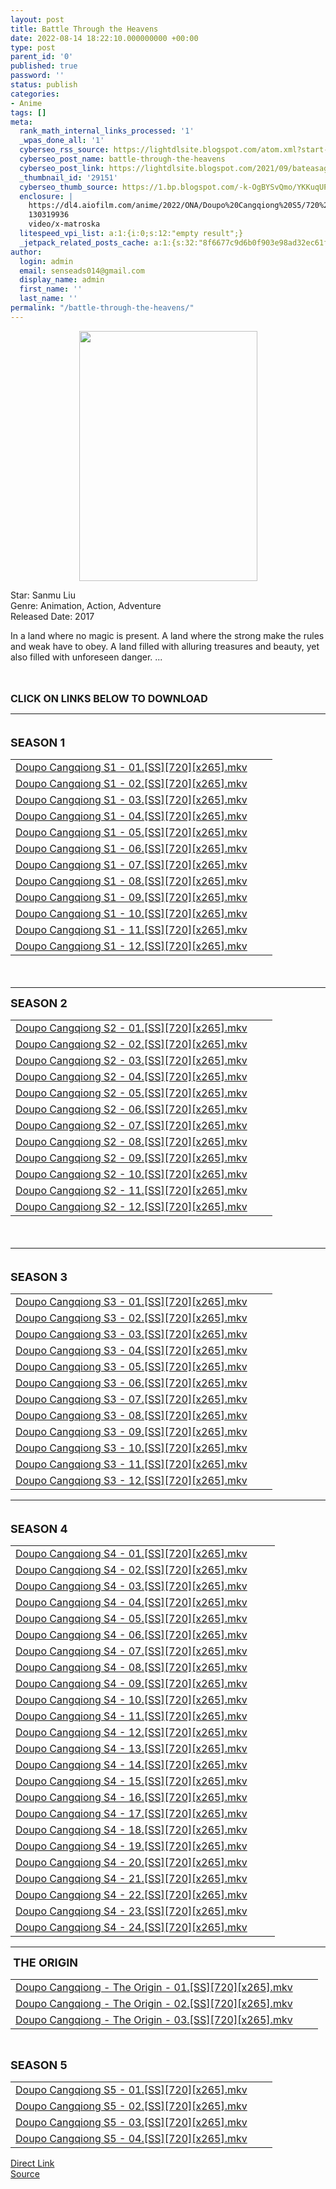 ```yaml
---
layout: post
title: Battle Through the Heavens
date: 2022-08-14 18:22:10.000000000 +00:00
type: post
parent_id: '0'
published: true
password: ''
status: publish
categories:
- Anime
tags: []
meta:
  rank_math_internal_links_processed: '1'
  _wpas_done_all: '1'
  cyberseo_rss_source: https://lightdlsite.blogspot.com/atom.xml?start-index=1
  cyberseo_post_name: battle-through-the-heavens
  cyberseo_post_link: https://lightdlsite.blogspot.com/2021/09/bateasage.html
  _thumbnail_id: '29151'
  cyberseo_thumb_source: https://1.bp.blogspot.com/-k-OgBYSvQmo/YKKuqUPysKI/AAAAAAAAAGY/NCOYNCOGMkEhWF3AqnmgYFMi1U1iwELDwCLcBGAsYHQ/w285-h400/Screenshot_2021-05-17%2BBattle%2BThrough%2Bthe%2BHeavens%2B%25282017%2529.png
  enclosure: |
    https://dl4.aiofilm.com/anime/2022/ONA/Doupo%20Cangqiong%20S5/720%20x265/Doupo%20Cangqiong%20S5%20-%2004.%5BSS%5D%5B720%5D%5Bx265%5D%5BAioFilm.com%5D.mkv
    130319936
    video/x-matroska
  litespeed_vpi_list: a:1:{i:0;s:12:"empty result";}
  _jetpack_related_posts_cache: a:1:{s:32:"8f6677c9d6b0f903e98ad32ec61f8deb";a:2:{s:7:"expires";i:1663287484;s:7:"payload";a:3:{i:0;a:1:{s:2:"id";i:29760;}i:1;a:1:{s:2:"id";i:28671;}i:2;a:1:{s:2:"id";i:28740;}}}}
author:
  login: admin
  email: senseads014@gmail.com
  display_name: admin
  first_name: ''
  last_name: ''
permalink: "/battle-through-the-heavens/"
---
```

<div class="separator" style="clear: both;text-align: center">
<div class="separator" style="clear: both;text-align: center"><a href="https://1.bp.blogspot.com/-k-OgBYSvQmo/YKKuqUPysKI/AAAAAAAAAGY/NCOYNCOGMkEhWF3AqnmgYFMi1U1iwELDwCLcBGAsYHQ/s609/Screenshot_2021-05-17%2BBattle%2BThrough%2Bthe%2BHeavens%2B%25282017%2529.png" style="margin-left: 1em;margin-right: 1em"><img border="0" data-original-height="609" data-original-width="433" height="400" src="{{ site.baseurl }}/assets/2022/08/Screenshot_2021-05-17%2BBattle%2BThrough%2Bthe%2BHeavens%2B%25282017%2529.png" width="285" /></a></div>
<p></div>
<div class="credit_summary_item">Star: Sanmu Liu</div>
<div class="credit_summary_item">Genre: Animation, Action, Adventure</div>
<div class="credit_summary_item">Released Date: 2017</div>
<div class="credit_summary_item"></div>
<div class="credit_summary_item"></div>
<p>In a land where no magic is present. A land where the strong make the rules and weak have to obey. A land filled with alluring treasures and beauty, yet also filled with unforeseen danger. ...
<div class="plot-text">
<div class="ipc-html-content ipc-html-content--base">
<div>&nbsp;</div>
<div>&nbsp;</div>
<div><span style="font-size: 16px"><b>CLICK ON LINKS BELOW TO DOWNLOAD </b></span></div>
</div>
</div>
<hr />
<p><span style="font-size: large"><b><br />
SEASON 1</b></span></p>
<table id="list">
<tbody>
<tr>
<td class="link"><a href="https://dl4.aiofilm.com/anime/2017/ONA/Doupo%20Cangqiong%20S1/720%20x265/Doupo%20Cangqiong%20S1%20-%2001.%5BSS%5D%5B720%5D%5Bx265%5D%5BAioFilm.com%5D.mkv" title="Doupo Cangqiong S1 - 01.[SS][720][x265].mkv">Doupo Cangqiong S1 - 01.[SS][720][x265].mkv</a></td>
<td class="size"></td>
<td class="date"></td>
</tr>
<tr>
<td class="link"><a href="https://dl4.aiofilm.com/anime/2017/ONA/Doupo%20Cangqiong%20S1/720%20x265/Doupo%20Cangqiong%20S1%20-%2002.%5BSS%5D%5B720%5D%5Bx265%5D%5BAioFilm.com%5D.mkv" title="Doupo Cangqiong S1 - 02.[SS][720][x265].mkv">Doupo Cangqiong S1 - 02.[SS][720][x265].mkv</a></td>
<td class="size"></td>
<td class="date"></td>
</tr>
<tr>
<td class="link"><a href="https://dl4.aiofilm.com/anime/2017/ONA/Doupo%20Cangqiong%20S1/720%20x265/Doupo%20Cangqiong%20S1%20-%2003.%5BSS%5D%5B720%5D%5Bx265%5D%5BAioFilm.com%5D.mkv" title="Doupo Cangqiong S1 - 03.[SS][720][x265].mkv">Doupo Cangqiong S1 - 03.[SS][720][x265].mkv</a></td>
<td class="size"></td>
<td class="date"></td>
</tr>
<tr>
<td class="link"><a href="https://dl4.aiofilm.com/anime/2017/ONA/Doupo%20Cangqiong%20S1/720%20x265/Doupo%20Cangqiong%20S1%20-%2004.%5BSS%5D%5B720%5D%5Bx265%5D%5BAioFilm.com%5D.mkv" title="Doupo Cangqiong S1 - 04.[SS][720][x265].mkv">Doupo Cangqiong S1 - 04.[SS][720][x265].mkv</a></td>
<td class="size"></td>
<td class="date"></td>
</tr>
<tr>
<td class="link"><a href="https://dl4.aiofilm.com/anime/2017/ONA/Doupo%20Cangqiong%20S1/720%20x265/Doupo%20Cangqiong%20S1%20-%2005.%5BSS%5D%5B720%5D%5Bx265%5D%5BAioFilm.com%5D.mkv" title="Doupo Cangqiong S1 - 05.[SS][720][x265].mkv">Doupo Cangqiong S1 - 05.[SS][720][x265].mkv</a></td>
<td class="size"></td>
<td class="date"></td>
</tr>
<tr>
<td class="link"><a href="https://dl4.aiofilm.com/anime/2017/ONA/Doupo%20Cangqiong%20S1/720%20x265/Doupo%20Cangqiong%20S1%20-%2006.%5BSS%5D%5B720%5D%5Bx265%5D%5BAioFilm.com%5D.mkv" title="Doupo Cangqiong S1 - 06.[SS][720][x265].mkv">Doupo Cangqiong S1 - 06.[SS][720][x265].mkv</a></td>
<td class="size"></td>
<td class="date"></td>
</tr>
<tr>
<td class="link"><a href="https://dl4.aiofilm.com/anime/2017/ONA/Doupo%20Cangqiong%20S1/720%20x265/Doupo%20Cangqiong%20S1%20-%2007.%5BSS%5D%5B720%5D%5Bx265%5D%5BAioFilm.com%5D.mkv" title="Doupo Cangqiong S1 - 07.[SS][720][x265].mkv">Doupo Cangqiong S1 - 07.[SS][720][x265].mkv</a></td>
<td class="size"></td>
<td class="date"></td>
</tr>
<tr>
<td class="link"><a href="https://dl4.aiofilm.com/anime/2017/ONA/Doupo%20Cangqiong%20S1/720%20x265/Doupo%20Cangqiong%20S1%20-%2008.%5BSS%5D%5B720%5D%5Bx265%5D%5BAioFilm.com%5D.mkv" title="Doupo Cangqiong S1 - 08.[SS][720][x265].mkv">Doupo Cangqiong S1 - 08.[SS][720][x265].mkv</a></td>
<td class="size"></td>
<td class="date"></td>
</tr>
<tr>
<td class="link"><a href="https://dl4.aiofilm.com/anime/2017/ONA/Doupo%20Cangqiong%20S1/720%20x265/Doupo%20Cangqiong%20S1%20-%2009.%5BSS%5D%5B720%5D%5Bx265%5D%5BAioFilm.com%5D.mkv" title="Doupo Cangqiong S1 - 09.[SS][720][x265].mkv">Doupo Cangqiong S1 - 09.[SS][720][x265].mkv</a></td>
<td class="size"></td>
<td class="date"></td>
</tr>
<tr>
<td class="link"><a href="https://dl4.aiofilm.com/anime/2017/ONA/Doupo%20Cangqiong%20S1/720%20x265/Doupo%20Cangqiong%20S1%20-%2010.%5BSS%5D%5B720%5D%5Bx265%5D%5BAioFilm.com%5D.mkv" title="Doupo Cangqiong S1 - 10.[SS][720][x265].mkv">Doupo Cangqiong S1 - 10.[SS][720][x265].mkv</a></td>
<td class="size"></td>
<td class="date"></td>
</tr>
<tr>
<td class="link"><a href="https://dl4.aiofilm.com/anime/2017/ONA/Doupo%20Cangqiong%20S1/720%20x265/Doupo%20Cangqiong%20S1%20-%2011.%5BSS%5D%5B720%5D%5Bx265%5D%5BAioFilm.com%5D.mkv" title="Doupo Cangqiong S1 - 11.[SS][720][x265].mkv">Doupo Cangqiong S1 - 11.[SS][720][x265].mkv</a></td>
<td class="size"></td>
<td class="date"></td>
</tr>
<tr>
<td class="link"><a href="https://dl4.aiofilm.com/anime/2017/ONA/Doupo%20Cangqiong%20S1/720%20x265/Doupo%20Cangqiong%20S1%20-%2012.%5BSS%5D%5B720%5D%5Bx265%5D%5BAioFilm.com%5D.mkv" title="Doupo Cangqiong S1 - 12.[SS][720][x265].mkv">Doupo Cangqiong S1 - 12.[SS][720][x265].mkv</a></td>
</tr>
</tbody>
</table>
<p><span style="font-size: large"><b>&nbsp;</b></span> </p>
<hr />
<p><span style="font-size: large"><b>SEASON 2</b></span></p>
<table id="list">
<tbody>
<tr>
<td class="link"><a href="https://dl4.aiofilm.com/anime/2018/ONA/Doupo%20Cangqiong%20S2/720%20x265/Doupo%20Cangqiong%20S2%20-%2001.%5BSS%5D%5B720%5D%5Bx265%5D%5BAioFilm.com%5D.mkv" title="Doupo Cangqiong S2 - 01.[SS][720][x265].mkv">Doupo Cangqiong S2 - 01.[SS][720][x265].mkv</a></td>
<td class="size"></td>
<td class="date"></td>
</tr>
<tr>
<td class="link"><a href="https://dl4.aiofilm.com/anime/2018/ONA/Doupo%20Cangqiong%20S2/720%20x265/Doupo%20Cangqiong%20S2%20-%2002.%5BSS%5D%5B720%5D%5Bx265%5D%5BAioFilm.com%5D.mkv" title="Doupo Cangqiong S2 - 02.[SS][720][x265].mkv">Doupo Cangqiong S2 - 02.[SS][720][x265].mkv</a></td>
<td class="size"></td>
<td class="date"></td>
</tr>
<tr>
<td class="link"><a href="https://dl4.aiofilm.com/anime/2018/ONA/Doupo%20Cangqiong%20S2/720%20x265/Doupo%20Cangqiong%20S2%20-%2003.%5BSS%5D%5B720%5D%5Bx265%5D%5BAioFilm.com%5D.mkv" title="Doupo Cangqiong S2 - 03.[SS][720][x265].mkv">Doupo Cangqiong S2 - 03.[SS][720][x265].mkv</a></td>
<td class="size"></td>
<td class="date"></td>
</tr>
<tr>
<td class="link"><a href="https://dl4.aiofilm.com/anime/2018/ONA/Doupo%20Cangqiong%20S2/720%20x265/Doupo%20Cangqiong%20S2%20-%2004.%5BSS%5D%5B720%5D%5Bx265%5D%5BAioFilm.com%5D.mkv" title="Doupo Cangqiong S2 - 04.[SS][720][x265].mkv">Doupo Cangqiong S2 - 04.[SS][720][x265].mkv</a></td>
<td class="size"></td>
<td class="date"></td>
</tr>
<tr>
<td class="link"><a href="https://dl4.aiofilm.com/anime/2018/ONA/Doupo%20Cangqiong%20S2/720%20x265/Doupo%20Cangqiong%20S2%20-%2005.%5BSS%5D%5B720%5D%5Bx265%5D%5BAioFilm.com%5D.mkv" title="Doupo Cangqiong S2 - 05.[SS][720][x265].mkv">Doupo Cangqiong S2 - 05.[SS][720][x265].mkv</a></td>
<td class="size"></td>
<td class="date"></td>
</tr>
<tr>
<td class="link"><a href="https://dl4.aiofilm.com/anime/2018/ONA/Doupo%20Cangqiong%20S2/720%20x265/Doupo%20Cangqiong%20S2%20-%2006.%5BSS%5D%5B720%5D%5Bx265%5D%5BAioFilm.com%5D.mkv" title="Doupo Cangqiong S2 - 06.[SS][720][x265].mkv">Doupo Cangqiong S2 - 06.[SS][720][x265].mkv</a></td>
<td class="size"></td>
<td class="date"></td>
</tr>
<tr>
<td class="link"><a href="https://dl4.aiofilm.com/anime/2018/ONA/Doupo%20Cangqiong%20S2/720%20x265/Doupo%20Cangqiong%20S2%20-%2007.%5BSS%5D%5B720%5D%5Bx265%5D%5BAioFilm.com%5D.mkv" title="Doupo Cangqiong S2 - 07.[SS][720][x265].mkv">Doupo Cangqiong S2 - 07.[SS][720][x265].mkv</a></td>
<td class="size"></td>
<td class="date"></td>
</tr>
<tr>
<td class="link"><a href="https://dl4.aiofilm.com/anime/2018/ONA/Doupo%20Cangqiong%20S2/720%20x265/Doupo%20Cangqiong%20S2%20-%2008.%5BSS%5D%5B720%5D%5Bx265%5D%5BAioFilm.com%5D.mkv" title="Doupo Cangqiong S2 - 08.[SS][720][x265].mkv">Doupo Cangqiong S2 - 08.[SS][720][x265].mkv</a></td>
<td class="size"></td>
<td class="date"></td>
</tr>
<tr>
<td class="link"><a href="https://dl4.aiofilm.com/anime/2018/ONA/Doupo%20Cangqiong%20S2/720%20x265/Doupo%20Cangqiong%20S2%20-%2009.%5BSS%5D%5B720%5D%5Bx265%5D%5BAioFilm.com%5D.mkv" title="Doupo Cangqiong S2 - 09.[SS][720][x265].mkv">Doupo Cangqiong S2 - 09.[SS][720][x265].mkv</a></td>
<td class="size"></td>
<td class="date"></td>
</tr>
<tr>
<td class="link"><a href="https://dl4.aiofilm.com/anime/2018/ONA/Doupo%20Cangqiong%20S2/720%20x265/Doupo%20Cangqiong%20S2%20-%2010.%5BSS%5D%5B720%5D%5Bx265%5D%5BAioFilm.com%5D.mkv" title="Doupo Cangqiong S2 - 10.[SS][720][x265].mkv">Doupo Cangqiong S2 - 10.[SS][720][x265].mkv</a></td>
<td class="size"></td>
<td class="date"></td>
</tr>
<tr>
<td class="link"><a href="https://dl4.aiofilm.com/anime/2018/ONA/Doupo%20Cangqiong%20S2/720%20x265/Doupo%20Cangqiong%20S2%20-%2011.%5BSS%5D%5B720%5D%5Bx265%5D%5BAioFilm.com%5D.mkv" title="Doupo Cangqiong S2 - 11.[SS][720][x265].mkv">Doupo Cangqiong S2 - 11.[SS][720][x265].mkv</a></td>
<td class="size"></td>
<td class="date"></td>
</tr>
<tr>
<td class="link"><a href="https://dl4.aiofilm.com/anime/2018/ONA/Doupo%20Cangqiong%20S2/720%20x265/Doupo%20Cangqiong%20S2%20-%2012.%5BSS%5D%5B720%5D%5Bx265%5D%5BAioFilm.com%5D.mkv" title="Doupo Cangqiong S2 - 12.[SS][720][x265].mkv">Doupo Cangqiong S2 - 12.[SS][720][x265].mkv</a></td>
</tr>
</tbody>
</table>
<p><span style="font-size: large"><b>&nbsp;</b></span> </p>
<hr />
<p><span style="font-size: large"><b><br />
SEASON 3</b></span></p>
<table id="list">
<tbody>
<tr>
<td class="link"><a href="https://dl4.aiofilm.com/anime/2019/ONA/Doupo%20Cangqiong%20S3/720%20x265/Doupo%20Cangqiong%20S3%20-%2001.%5BSS%5D%5B720%5D%5Bx265%5D%5BAioFilm.com%5D.mkv" title="Doupo Cangqiong S3 - 01.[SS][720][x265].mkv">Doupo Cangqiong S3 - 01.[SS][720][x265].mkv</a></td>
<td class="size"></td>
<td class="date"></td>
</tr>
<tr>
<td class="link"><a href="https://dl4.aiofilm.com/anime/2019/ONA/Doupo%20Cangqiong%20S3/720%20x265/Doupo%20Cangqiong%20S3%20-%2002.%5BSS%5D%5B720%5D%5Bx265%5D%5BAioFilm.com%5D.mkv" title="Doupo Cangqiong S3 - 02.[SS][720][x265].mkv">Doupo Cangqiong S3 - 02.[SS][720][x265].mkv</a></td>
<td class="size"></td>
<td class="date"></td>
</tr>
<tr>
<td class="link"><a href="https://dl4.aiofilm.com/anime/2019/ONA/Doupo%20Cangqiong%20S3/720%20x265/Doupo%20Cangqiong%20S3%20-%2003.%5BSS%5D%5B720%5D%5Bx265%5D%5BAioFilm.com%5D.mkv" title="Doupo Cangqiong S3 - 03.[SS][720][x265].mkv">Doupo Cangqiong S3 - 03.[SS][720][x265].mkv</a></td>
<td class="size"></td>
<td class="date"></td>
</tr>
<tr>
<td class="link"><a href="https://dl4.aiofilm.com/anime/2019/ONA/Doupo%20Cangqiong%20S3/720%20x265/Doupo%20Cangqiong%20S3%20-%2004.%5BSS%5D%5B720%5D%5Bx265%5D%5BAioFilm.com%5D.mkv" title="Doupo Cangqiong S3 - 04.[SS][720][x265].mkv">Doupo Cangqiong S3 - 04.[SS][720][x265].mkv</a></td>
<td class="size"></td>
<td class="date"></td>
</tr>
<tr>
<td class="link"><a href="https://dl4.aiofilm.com/anime/2019/ONA/Doupo%20Cangqiong%20S3/720%20x265/Doupo%20Cangqiong%20S3%20-%2005.%5BSS%5D%5B720%5D%5Bx265%5D%5BAioFilm.com%5D.mkv" title="Doupo Cangqiong S3 - 05.[SS][720][x265].mkv">Doupo Cangqiong S3 - 05.[SS][720][x265].mkv</a></td>
<td class="size"></td>
<td class="date"></td>
</tr>
<tr>
<td class="link"><a href="https://dl4.aiofilm.com/anime/2019/ONA/Doupo%20Cangqiong%20S3/720%20x265/Doupo%20Cangqiong%20S3%20-%2006.%5BSS%5D%5B720%5D%5Bx265%5D%5BAioFilm.com%5D.mkv" title="Doupo Cangqiong S3 - 06.[SS][720][x265].mkv">Doupo Cangqiong S3 - 06.[SS][720][x265].mkv</a></td>
<td class="size"></td>
<td class="date"></td>
</tr>
<tr>
<td class="link"><a href="https://dl4.aiofilm.com/anime/2019/ONA/Doupo%20Cangqiong%20S3/720%20x265/Doupo%20Cangqiong%20S3%20-%2007.%5BSS%5D%5B720%5D%5Bx265%5D%5BAioFilm.com%5D.mkv" title="Doupo Cangqiong S3 - 07.[SS][720][x265].mkv">Doupo Cangqiong S3 - 07.[SS][720][x265].mkv</a></td>
<td class="size"></td>
<td class="date"></td>
</tr>
<tr>
<td class="link"><a href="https://dl4.aiofilm.com/anime/2019/ONA/Doupo%20Cangqiong%20S3/720%20x265/Doupo%20Cangqiong%20S3%20-%2008.%5BSS%5D%5B720%5D%5Bx265%5D%5BAioFilm.com%5D.mkv" title="Doupo Cangqiong S3 - 08.[SS][720][x265].mkv">Doupo Cangqiong S3 - 08.[SS][720][x265].mkv</a></td>
<td class="size"></td>
<td class="date"></td>
</tr>
<tr>
<td class="link"><a href="https://dl4.aiofilm.com/anime/2019/ONA/Doupo%20Cangqiong%20S3/720%20x265/Doupo%20Cangqiong%20S3%20-%2009.%5BSS%5D%5B720%5D%5Bx265%5D%5BAioFilm.com%5D.mkv" title="Doupo Cangqiong S3 - 09.[SS][720][x265].mkv">Doupo Cangqiong S3 - 09.[SS][720][x265].mkv</a></td>
<td class="size"></td>
<td class="date"></td>
</tr>
<tr>
<td class="link"><a href="https://dl4.aiofilm.com/anime/2019/ONA/Doupo%20Cangqiong%20S3/720%20x265/Doupo%20Cangqiong%20S3%20-%2010.%5BSS%5D%5B720%5D%5Bx265%5D%5BAioFilm.com%5D.mkv" title="Doupo Cangqiong S3 - 10.[SS][720][x265].mkv">Doupo Cangqiong S3 - 10.[SS][720][x265].mkv</a></td>
<td class="size"></td>
<td class="date"></td>
</tr>
<tr>
<td class="link"><a href="https://dl4.aiofilm.com/anime/2019/ONA/Doupo%20Cangqiong%20S3/720%20x265/Doupo%20Cangqiong%20S3%20-%2011.%5BSS%5D%5B720%5D%5Bx265%5D%5BAioFilm.com%5D.mkv" title="Doupo Cangqiong S3 - 11.[SS][720][x265].mkv">Doupo Cangqiong S3 - 11.[SS][720][x265].mkv</a></td>
<td class="size"></td>
<td class="date"></td>
</tr>
<tr>
<td class="link"><a href="https://dl4.aiofilm.com/anime/2019/ONA/Doupo%20Cangqiong%20S3/720%20x265/Doupo%20Cangqiong%20S3%20-%2012.%5BSS%5D%5B720%5D%5Bx265%5D%5BAioFilm.com%5D.mkv" title="Doupo Cangqiong S3 - 12.[SS][720][x265].mkv">Doupo Cangqiong S3 - 12.[SS][720][x265].mkv</a></td>
</tr>
</tbody>
</table>
<hr />
<p><span style="font-size: large"><b><br />
SEASON 4</b></span></p>
<table id="list">
<tbody>
<tr>
<td class="link"><a href="https://dl4.aiofilm.com/anime/2021/ONA/Doupo%20Cangqiong%20S4/720%20x265/Doupo%20Cangqiong%20S4%20-%2001.%5BSS%5D%5B720%5D%5Bx265%5D%5BAioFilm.com%5D.mkv" title="Doupo Cangqiong S4 - 01.[SS][720][x265].mkv">Doupo Cangqiong S4 - 01.[SS][720][x265].mkv</a></td>
<td class="size"></td>
<td class="date"></td>
</tr>
<tr>
<td class="link"><a href="https://dl4.aiofilm.com/anime/2021/ONA/Doupo%20Cangqiong%20S4/720%20x265/Doupo%20Cangqiong%20S4%20-%2002.%5BSS%5D%5B720%5D%5Bx265%5D%5BAioFilm.com%5D.mkv" title="Doupo Cangqiong S4 - 02.[SS][720][x265].mkv">Doupo Cangqiong S4 - 02.[SS][720][x265].mkv</a></td>
<td class="size"></td>
<td class="date"></td>
</tr>
<tr>
<td class="link"><a href="https://dl4.aiofilm.com/anime/2021/ONA/Doupo%20Cangqiong%20S4/720%20x265/Doupo%20Cangqiong%20S4%20-%2003.%5BSS%5D%5B720%5D%5Bx265%5D%5BAioFilm.com%5D.mkv" title="Doupo Cangqiong S4 - 03.[SS][720][x265].mkv">Doupo Cangqiong S4 - 03.[SS][720][x265].mkv</a></td>
<td class="size"></td>
<td class="date"></td>
</tr>
<tr>
<td class="link"><a href="https://dl4.aiofilm.com/anime/2021/ONA/Doupo%20Cangqiong%20S4/720%20x265/Doupo%20Cangqiong%20S4%20-%2004.%5BSS%5D%5B720%5D%5Bx265%5D%5BAioFilm.com%5D.mkv" title="Doupo Cangqiong S4 - 04.[SS][720][x265].mkv">Doupo Cangqiong S4 - 04.[SS][720][x265].mkv</a></td>
<td class="size"></td>
<td class="date"></td>
</tr>
<tr>
<td class="link"><a href="https://dl4.aiofilm.com/anime/2021/ONA/Doupo%20Cangqiong%20S4/720%20x265/Doupo%20Cangqiong%20S4%20-%2005.%5BSS%5D%5B720%5D%5Bx265%5D%5BAioFilm.com%5D.mkv" title="Doupo Cangqiong S4 - 05.[SS][720][x265].mkv">Doupo Cangqiong S4 - 05.[SS][720][x265].mkv</a></td>
<td class="size"></td>
<td class="date"></td>
</tr>
<tr>
<td class="link"><a href="https://dl4.aiofilm.com/anime/2021/ONA/Doupo%20Cangqiong%20S4/720%20x265/Doupo%20Cangqiong%20S4%20-%2006.%5BSS%5D%5B720%5D%5Bx265%5D%5BAioFilm.com%5D.mkv" title="Doupo Cangqiong S4 - 06.[SS][720][x265].mkv">Doupo Cangqiong S4 - 06.[SS][720][x265].mkv</a></td>
<td class="size"></td>
<td class="date"></td>
</tr>
<tr>
<td class="link"><a href="https://dl4.aiofilm.com/anime/2021/ONA/Doupo%20Cangqiong%20S4/720%20x265/Doupo%20Cangqiong%20S4%20-%2007.%5BSS%5D%5B720%5D%5Bx265%5D%5BAioFilm.com%5D.mkv" title="Doupo Cangqiong S4 - 07.[SS][720][x265].mkv">Doupo Cangqiong S4 - 07.[SS][720][x265].mkv</a></td>
<td class="size"></td>
<td class="date"></td>
</tr>
<tr>
<td class="link"><a href="https://dl4.aiofilm.com/anime/2021/ONA/Doupo%20Cangqiong%20S4/720%20x265/Doupo%20Cangqiong%20S4%20-%2008.%5BSS%5D%5B720%5D%5Bx265%5D%5BAioFilm.com%5D.mkv" title="Doupo Cangqiong S4 - 08.[SS][720][x265].mkv">Doupo Cangqiong S4 - 08.[SS][720][x265].mkv</a></td>
<td class="size"></td>
<td class="date"></td>
</tr>
<tr>
<td class="link"><a href="https://dl4.aiofilm.com/anime/2021/ONA/Doupo%20Cangqiong%20S4/720%20x265/Doupo%20Cangqiong%20S4%20-%2009.%5BSS%5D%5B720%5D%5Bx265%5D%5BAioFilm.com%5D.mkv" title="Doupo Cangqiong S4 - 09.[SS][720][x265].mkv">Doupo Cangqiong S4 - 09.[SS][720][x265].mkv</a></td>
<td class="size"></td>
<td class="date"></td>
</tr>
<tr>
<td class="link"><a href="https://dl4.aiofilm.com/anime/2021/ONA/Doupo%20Cangqiong%20S4/720%20x265/Doupo%20Cangqiong%20S4%20-%2010.%5BSS%5D%5B720%5D%5Bx265%5D%5BAioFilm.com%5D.mkv" title="Doupo Cangqiong S4 - 10.[SS][720][x265].mkv">Doupo Cangqiong S4 - 10.[SS][720][x265].mkv</a></td>
<td class="size"></td>
<td class="date"></td>
</tr>
<tr>
<td class="link"><a href="https://dl4.aiofilm.com/anime/2021/ONA/Doupo%20Cangqiong%20S4/720%20x265/Doupo%20Cangqiong%20S4%20-%2011.%5BSS%5D%5B720%5D%5Bx265%5D%5BAioFilm.com%5D.mkv" title="Doupo Cangqiong S4 - 11.[SS][720][x265].mkv">Doupo Cangqiong S4 - 11.[SS][720][x265].mkv</a></td>
<td class="size"></td>
<td class="date"></td>
</tr>
<tr>
<td class="link"><a href="https://dl4.aiofilm.com/anime/2021/ONA/Doupo%20Cangqiong%20S4/720%20x265/Doupo%20Cangqiong%20S4%20-%2012.%5BSS%5D%5B720%5D%5Bx265%5D%5BAioFilm.com%5D.mkv" title="Doupo Cangqiong S4 - 12.[SS][720][x265].mkv">Doupo Cangqiong S4 - 12.[SS][720][x265].mkv</a></td>
<td class="size"></td>
<td class="date"></td>
</tr>
<tr>
<td class="link"><a href="https://dl4.aiofilm.com/anime/2021/ONA/Doupo%20Cangqiong%20S4/720%20x265/Doupo%20Cangqiong%20S4%20-%2013.%5BSS%5D%5B720%5D%5Bx265%5D%5BAioFilm.com%5D.mkv" title="Doupo Cangqiong S4 - 13.[SS][720][x265].mkv">Doupo Cangqiong S4 - 13.[SS][720][x265].mkv</a></td>
<td class="size"></td>
<td class="date"></td>
</tr>
<tr>
<td class="link"><a href="https://dl4.aiofilm.com/anime/2021/ONA/Doupo%20Cangqiong%20S4/720%20x265/Doupo%20Cangqiong%20S4%20-%2014.%5BSS%5D%5B720%5D%5Bx265%5D%5BAioFilm.com%5D.mkv" title="Doupo Cangqiong S4 - 14.[SS][720][x265].mkv">Doupo Cangqiong S4 - 14.[SS][720][x265].mkv</a></td>
<td class="size"></td>
<td class="date"></td>
</tr>
<tr>
<td class="link"><a href="https://dl4.aiofilm.com/anime/2021/ONA/Doupo%20Cangqiong%20S4/720%20x265/Doupo%20Cangqiong%20S4%20-%2015.%5BSS%5D%5B720%5D%5Bx265%5D%5BAioFilm.com%5D.mkv" title="Doupo Cangqiong S4 - 15.[SS][720][x265].mkv">Doupo Cangqiong S4 - 15.[SS][720][x265].mkv</a></td>
<td class="size"></td>
<td class="date"></td>
</tr>
<tr>
<td class="link"><a href="https://dl4.aiofilm.com/anime/2021/ONA/Doupo%20Cangqiong%20S4/720%20x265/Doupo%20Cangqiong%20S4%20-%2016.%5BSS%5D%5B720%5D%5Bx265%5D%5BAioFilm.com%5D.mkv" title="Doupo Cangqiong S4 - 16.[SS][720][x265].mkv">Doupo Cangqiong S4 - 16.[SS][720][x265].mkv</a></td>
<td class="size"></td>
<td class="date"></td>
</tr>
<tr>
<td class="link"><a href="https://dl4.aiofilm.com/anime/2021/ONA/Doupo%20Cangqiong%20S4/720%20x265/Doupo%20Cangqiong%20S4%20-%2017.%5BSS%5D%5B720%5D%5Bx265%5D%5BAioFilm.com%5D.mkv" title="Doupo Cangqiong S4 - 17.[SS][720][x265].mkv">Doupo Cangqiong S4 - 17.[SS][720][x265].mkv</a></td>
<td class="size"></td>
<td class="date"></td>
</tr>
<tr>
<td class="link"><a href="https://dl4.aiofilm.com/anime/2021/ONA/Doupo%20Cangqiong%20S4/720%20x265/Doupo%20Cangqiong%20S4%20-%2018.%5BSS%5D%5B720%5D%5Bx265%5D%5BAioFilm.com%5D.mkv" title="Doupo Cangqiong S4 - 18.[SS][720][x265].mkv">Doupo Cangqiong S4 - 18.[SS][720][x265].mkv</a></td>
<td class="size"></td>
<td class="date"></td>
</tr>
<tr>
<td class="link"><a href="https://dl4.aiofilm.com/anime/2021/ONA/Doupo%20Cangqiong%20S4/720%20x265/Doupo%20Cangqiong%20S4%20-%2019.%5BSS%5D%5B720%5D%5Bx265%5D%5BAioFilm.com%5D.mkv" title="Doupo Cangqiong S4 - 19.[SS][720][x265].mkv">Doupo Cangqiong S4 - 19.[SS][720][x265].mkv</a></td>
<td class="size"></td>
<td class="date"></td>
</tr>
<tr>
<td class="link"><a href="https://dl4.aiofilm.com/anime/2021/ONA/Doupo%20Cangqiong%20S4/720%20x265/Doupo%20Cangqiong%20S4%20-%2020.%5BSS%5D%5B720%5D%5Bx265%5D%5BAioFilm.com%5D.mkv" title="Doupo Cangqiong S4 - 20.[SS][720][x265].mkv">Doupo Cangqiong S4 - 20.[SS][720][x265].mkv</a></td>
<td class="size"></td>
<td class="date"></td>
</tr>
<tr>
<td class="link"><a href="https://dl4.aiofilm.com/anime/2021/ONA/Doupo%20Cangqiong%20S4/720%20x265/Doupo%20Cangqiong%20S4%20-%2021.%5BSS%5D%5B720%5D%5Bx265%5D%5BAioFilm.com%5D.mkv" title="Doupo Cangqiong S4 - 21.[SS][720][x265].mkv">Doupo Cangqiong S4 - 21.[SS][720][x265].mkv</a></td>
<td class="size"></td>
<td class="date"></td>
</tr>
<tr>
<td class="link"><a href="https://dl4.aiofilm.com/anime/2021/ONA/Doupo%20Cangqiong%20S4/720%20x265/Doupo%20Cangqiong%20S4%20-%2022.%5BSS%5D%5B720%5D%5Bx265%5D%5BAioFilm.com%5D.mkv" title="Doupo Cangqiong S4 - 22.[SS][720][x265].mkv">Doupo Cangqiong S4 - 22.[SS][720][x265].mkv</a></td>
<td class="size"></td>
<td class="date"></td>
</tr>
<tr>
<td class="link"><a href="https://dl4.aiofilm.com/anime/2021/ONA/Doupo%20Cangqiong%20S4/720%20x265/Doupo%20Cangqiong%20S4%20-%2023.%5BSS%5D%5B720%5D%5Bx265%5D%5BAioFilm.com%5D.mkv" title="Doupo Cangqiong S4 - 23.[SS][720][x265].mkv">Doupo Cangqiong S4 - 23.[SS][720][x265].mkv</a></td>
<td class="size"></td>
<td class="date"></td>
</tr>
<tr>
<td class="link"><a href="https://dl4.aiofilm.com/anime/2021/ONA/Doupo%20Cangqiong%20S4/720%20x265/Doupo%20Cangqiong%20S4%20-%2024.%5BSS%5D%5B720%5D%5Bx265%5D%5BAioFilm.com%5D.mkv" title="Doupo Cangqiong S4 - 24.[SS][720][x265].mkv">Doupo Cangqiong S4 - 24.[SS][720][x265].mkv</a></td>
<td class="link">&nbsp;</td>
</tr>
</tbody>
</table>
<hr />
<p><b><span style="font-size: large">&nbsp;THE ORIGIN</span></b></p>
<table id="list">
<tbody>
<tr>
<td class="link"><a href="https://dl4.aiofilm.com/anime/2022/ONA/Doupo%20Cangqiong%20-%20The%20Origin/720%20x265/Doupo%20Cangqiong%20-%20The%20Origin%20-%2001.%5BSS%5D%5B720%5D%5Bx265%5D%5BAioFilm.com%5D.mkv" title="Doupo Cangqiong - The Origin - 01.[SS][720][x265].mkv">Doupo Cangqiong - The Origin - 01.[SS][720][x265].mkv</a></td>
<td class="size"></td>
<td class="date"></td>
</tr>
<tr>
<td class="link"><a href="https://dl4.aiofilm.com/anime/2022/ONA/Doupo%20Cangqiong%20-%20The%20Origin/720%20x265/Doupo%20Cangqiong%20-%20The%20Origin%20-%2002.%5BSS%5D%5B720%5D%5Bx265%5D%5BAioFilm.com%5D.mkv" title="Doupo Cangqiong - The Origin - 02.[SS][720][x265].mkv">Doupo Cangqiong - The Origin - 02.[SS][720][x265].mkv</a></td>
<td class="size"></td>
<td class="date"></td>
</tr>
<tr>
<td class="link"><a href="https://dl4.aiofilm.com/anime/2022/ONA/Doupo%20Cangqiong%20-%20The%20Origin/720%20x265/Doupo%20Cangqiong%20-%20The%20Origin%20-%2003.%5BSS%5D%5B720%5D%5Bx265%5D%5BAioFilm.com%5D.mkv" title="Doupo Cangqiong - The Origin - 03.[SS][720][x265].mkv">Doupo Cangqiong - The Origin - 03.[SS][720][x265].mkv</a></td>
</tr>
</tbody>
</table>
<p>&nbsp;<span></span></p>
<p><b><span style="font-size: large">SEASON 5</span></b></p>
<table id="list">
<tbody>
<tr>
<td class="link"><a href="https://dl4.aiofilm.com/anime/2022/ONA/Doupo%20Cangqiong%20S5/720%20x265/Doupo%20Cangqiong%20S5%20-%2001.%5BSS%5D%5B720%5D%5Bx265%5D%5BAioFilm.com%5D.mkv" title="Doupo Cangqiong S5 - 01.[SS][720][x265].mkv">Doupo Cangqiong S5 - 01.[SS][720][x265].mkv</a></td>
<td class="size"></td>
<td class="date"></td>
</tr>
<tr>
<td class="link"><a href="https://dl4.aiofilm.com/anime/2022/ONA/Doupo%20Cangqiong%20S5/720%20x265/Doupo%20Cangqiong%20S5%20-%2002.%5BSS%5D%5B720%5D%5Bx265%5D%5BAioFilm.com%5D.mkv" title="Doupo Cangqiong S5 - 02.[SS][720][x265].mkv">Doupo Cangqiong S5 - 02.[SS][720][x265].mkv</a></td>
<td class="size"></td>
<td class="date"></td>
</tr>
<tr>
<td class="link"><a href="https://dl4.aiofilm.com/anime/2022/ONA/Doupo%20Cangqiong%20S5/720%20x265/Doupo%20Cangqiong%20S5%20-%2003.%5BSS%5D%5B720%5D%5Bx265%5D%5BAioFilm.com%5D.mkv" title="Doupo Cangqiong S5 - 03.[SS][720][x265].mkv">Doupo Cangqiong S5 - 03.[SS][720][x265].mkv</a></td>
<td class="size"></td>
<td class="date"></td>
</tr>
<tr>
<td class="link"><a href="https://dl4.aiofilm.com/anime/2022/ONA/Doupo%20Cangqiong%20S5/720%20x265/Doupo%20Cangqiong%20S5%20-%2004.%5BSS%5D%5B720%5D%5Bx265%5D%5BAioFilm.com%5D.mkv" title="Doupo Cangqiong S5 - 04.[SS][720][x265].mkv">Doupo Cangqiong S5 - 04.[SS][720][x265].mkv</a></td>
</tr>
</tbody>
</table>
<div class="divbtn"> <a href="https://handymansurrender.com/fihup8buzv?key=94550f7ce39444073321dde3b8782f97" class="btn"><i class="fa fa-download"></i> Direct Link</a> <br /><a href="https://lightdlsite.blogspot.com/2021/09/bateasage.html">Source</a> </div>
